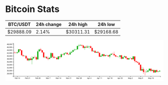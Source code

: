 # Bitcoin Stats

BTC/USDT|24h change|24h high|24h low|
|---|---|---|---|
|$29888.09|2.14%|$30311.31|$29168.68|

<img src="./chart.svg">
